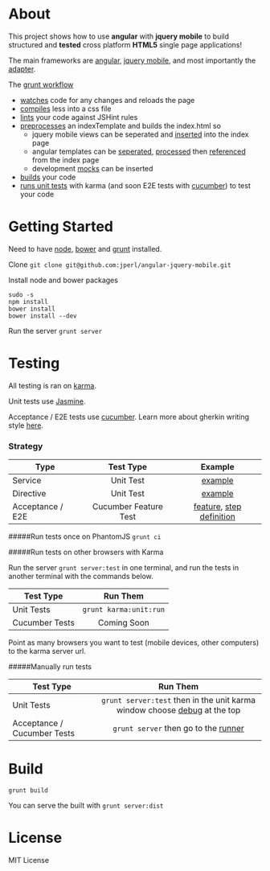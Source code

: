 # About

This project shows how to use **angular** with **jquery mobile** to build structured and **tested** cross platform **HTML5** single page applications!

The main frameworks are [angular](angularjs.org), [jquery mobile](http://view.jquerymobile.com/1.3.0/), and most importantly the [adapter](https://github.com/tigbro/jquery-mobile-angular-adapter).

The [grunt workflow](https://github.com/jperl/angular-jquery-mobile/blob/master/Gruntfile.js)

- [watches](https://github.com/jperl/angular-jquery-mobile/blob/master/Gruntfile.js#L28) code for any changes and reloads the page
- [compiles](https://github.com/jperl/angular-jquery-mobile/blob/master/Gruntfile.js#L15) less into a css file
- [lints](https://github.com/jperl/angular-jquery-mobile/blob/master/Gruntfile.js#L78) your code against JSHint rules
- [preprocesses](https://github.com/jperl/angular-jquery-mobile/blob/master/Gruntfile.js#L127) an indexTemplate and builds the index.html so
	- jquery mobile views can be seperated and [inserted](https://github.com/jperl/angular-jquery-mobile/blob/master/app/indexTemplate.html#L21) into the index page
	- angular templates can be [seperated](https://github.com/jperl/angular-jquery-mobile/tree/master/app/templates), [processed](https://github.com/jperl/angular-jquery-mobile/blob/master/Gruntfile.js#L25) then [referenced](https://github.com/jperl/angular-jquery-mobile/blob/master/app/indexTemplate.html#L31) from the index page
	- development [mocks](https://github.com/jperl/angular-jquery-mobile/blob/master/app/indexTemplate.html#L37) can be inserted
- [builds](#build) your code
- [runs unit tests](#testing) with karma (and soon E2E tests with [cucumber](https://github.com/jperl/karma-cucumber/issues/1)) to test  your code

# Getting Started

Need to have [node](http://nodejs.org/), [bower](https://github.com/twitter/bower#installing-bower) and [grunt](http://gruntjs.com/getting-started#installing-the-cli) installed.

Clone `git clone git@github.com:jperl/angular-jquery-mobile.git`

Install node and bower packages

	sudo -s
	npm install
	bower install
	bower install --dev

Run the server `grunt server`

# Testing

All testing is ran on [karma](http://karma-runner.github.com/).

Unit tests use [Jasmine](http://pivotal.github.com/jasmine/).

Acceptance / E2E tests use [cucumber](https://github.com/jperl/karma-cucumber). Learn more about gherkin writing style [here](https://github.com/cucumber/cucumber/wiki).

### Strategy

| Type          | Test Type   | Example     |
| ------------- |:----------:|:-----------:|
| Service       | Unit Test  | [example](https://github.com/jperl/angular-jquery-mobile/blob/master/test/unit/todoStorageSpec.js) |
| Directive     | Unit Test  | [example](https://github.com/jperl/angular-jquery-mobile/blob/master/test/unit/todoSpec.js) |
| Acceptance / E2E | Cucumber Feature Test| [feature](https://github.com/jperl/angular-jquery-mobile/blob/master/test/features/user_adds_todo.feature), [step definition](https://github.com/jperl/angular-jquery-mobile/blob/master/test/features/step_definitions/myStepDefinitions.js) |

#####Run tests once on PhantomJS
`grunt ci`

#####Run tests on other browsers with Karma

Run the server `grunt server:test` in one terminal, and run the tests in another terminal with the commands below.

| Test Type     | Run Them                    |
| ------------- |:---------------------------:|
| Unit Tests    | `grunt karma:unit:run`  |
| Cucumber Tests | Coming Soon  |

Point as many browsers you want to test (mobile devices, other computers) to the karma server url.

#####Manually run tests

| Test Type     | Run Them                    |
| ------------- |:---------------------------:|
| Unit Tests    | `grunt server:test` then in the unit karma window choose [debug](http://localhost:9876/debug.html) at the top  |
| Acceptance / Cucumber Tests | `grunt server` then go to the [runner](http://localhost:9000/test/CucumberFeatureRunner.html) |


# Build

`grunt build`

You can serve the built with `grunt server:dist`

# License

MIT License

